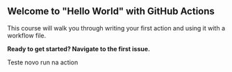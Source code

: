 ## Welcome to "Hello World" with GitHub Actions

This course will walk you through writing your first action and using it with a workflow file. 

**Ready to get started? Navigate to the first issue.**

Teste novo run na action
